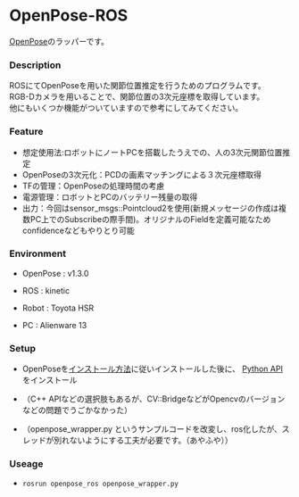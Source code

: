 # OpenPose-ROS
[OpenPose](https://github.com/CMU-Perceptual-Computing-Lab/openpose)のラッパーです。

### Description
ROSにてOpenPoseを用いた関節位置推定を行うためのプログラムです。  
RGB-Dカメラを用いることで、関節位置の3次元座標を取得しています。  
他にもいくつか機能がついていますので参考にしてみてください。

### Feature
* 想定使用法:ロボットにノートPCを搭載したうえでの、人の3次元関節位置推定
* OpenPoseの3次元化：PCDの画素マッチングによる３次元座標取得
* TFの管理：OpenPoseの処理時間の考慮
* 電源管理：ロボットとPCのバッテリー残量の取得
* 出力：今回はsensor_msgs::Pointcloud2を使用(新規メッセージの作成は複数PC上でのSubscribeの際手間)。オリジナルのFieldを定義可能なためconfidenceなどもやりとり可能

### Environment
* OpenPose : v1.3.0
* ROS : kinetic  

* Robot : Toyota HSR
* PC : Alienware 13

### Setup
* OpenPoseを[インストール方法](https://github.com/CMU-Perceptual-Computing-Lab/openpose/blob/master/doc/installation.md)に従いインストールした後に、  [Python API](https://github.com/CMU-Perceptual-Computing-Lab/openpose/blob/master/doc/installation.md#python-api)をインストール

* （C++ APIなどの選択肢もあるが、CV::BridgeなどがOpencvのバージョンなどの問題でうごかなかった）

* （openpose_wrapper.py というサンプルコードを改変し、ros化したが、スレッドが別れないようにする工夫が必要です。（あやふや））

### Useage
* ```rosrun openpose_ros openpose_wrapper.py```
